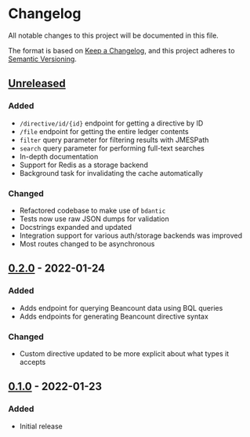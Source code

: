# Changelog

All notable changes to this project will be documented in this file.

The format is based on [Keep a Changelog](https://keepachangelog.com/en/1.0.0/),
and this project adheres to [Semantic Versioning](https://semver.org/spec/v2.0.0.html).

## [Unreleased]

### Added

- `/directive/id/{id}` endpoint for getting a directive by ID
- `/file` endpoint for getting the entire ledger contents
- `filter` query parameter for filtering results with JMESPath
- `search` query parameter for performing full-text searches
- In-depth documentation
- Support for Redis as a storage backend
- Background task for invalidating the cache automatically

### Changed

- Refactored codebase to make use of `bdantic`
- Tests now use raw JSON dumps for validation
- Docstrings expanded and updated
- Integration support for various auth/storage backends was improved
- Most routes changed to be asynchronous

## [0.2.0] - 2022-01-24

### Added

- Adds endpoint for querying Beancount data using BQL queries
- Adds endpoints for generating Beancount directive syntax

### Changed

- Custom directive updated to be more explicit about what types it accepts

## [0.1.0] - 2022-01-23

### Added

- Initial release

[unreleased]: https://github.com/jmgilman/bapi/compare/v0.2.0...HEAD
[0.2.0]: https://github.com/jmgilman/bapi/releases/tag/v0.2.0
[0.1.0]: https://github.com/jmgilman/bapi/releases/tag/v0.1.0
